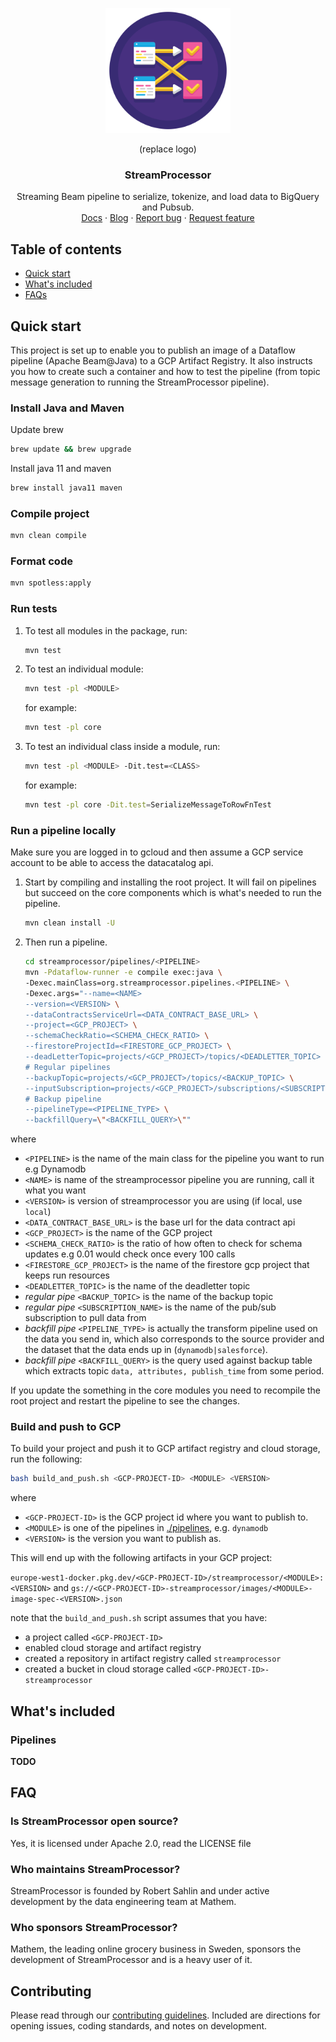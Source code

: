 <p align="center">
	<img src="./images/streamprocessor.logo.png" alt="StreamProcessor logo" width="200">
</p>

<p align="center">(replace logo)</p>
<h3 align="center">StreamProcessor</h3>

<p align="center">
Streaming Beam pipeline to serialize, tokenize, and load data to BigQuery and Pubsub.
<br>
<a href="https://github.com/mhlabs/streamprocessor/docs/main.md">Docs</a>
·
<a href="https://blog.mhlabs.com/">Blog</a>
·
<a href="https://github.com/mhlabs/streamprocessor/issues/new?assignees=-&labels=bug&template=bug_report.yml">Report bug</a>
·
<a href="https://github.com/mhlabs/streamprocessor/issues/new?assignees=&labels=feature&template=feature_request.yml">Request feature</a>
</p>

## Table of contents

- [Quick start](#quick-start)
- [What's included](#whats-included)
- [FAQs](#faq)

## Quick start

This project is set up to enable you to publish an image of a Dataflow pipeline (Apache Beam@Java) to a GCP Artifact Registry. It also instructs you how to create such a container and how to test the pipeline (from topic message generation to running the StreamProcessor pipeline).


### Install Java and Maven

Update brew
```bash
brew update && brew upgrade
```

Install java 11 and maven
```bash
brew install java11 maven
```

### Compile project
```bash
mvn clean compile
```

### Format code
```bash
mvn spotless:apply
```

### Run tests
1. To test all modules in the package, run:
	```bash
	mvn test
	```
1. To test an individual module:
	```bash
	mvn test -pl <MODULE>
	```
	for example:
	```bash
	mvn test -pl core
	```
1. To test an individual class inside a module, run:
	```bash
	mvn test -pl <MODULE> -Dit.test=<CLASS>
	```
	for example:
	```bash
	mvn test -pl core -Dit.test=SerializeMessageToRowFnTest
	```

### Run a pipeline locally

Make sure you are logged in to gcloud and then assume a GCP service account to be able to access the datacatalog api.

1. Start by compiling and installing the root project. It will fail on pipelines but succeed on the core components which is what's needed to run the pipeline.
	``` bash
	mvn clean install -U
	```
1. Then run a pipeline.
	```bash
	cd streamprocessor/pipelines/<PIPELINE>
	mvn -Pdataflow-runner -e compile exec:java \
	-Dexec.mainClass=org.streamprocessor.pipelines.<PIPELINE> \
	-Dexec.args="--name=<NAME>
	--version=<VERSION> \
	--dataContractsServiceUrl=<DATA_CONTRACT_BASE_URL> \
	--project=<GCP_PROJECT> \
	--schemaCheckRatio=<SCHEMA_CHECK_RATIO> \
	--firestoreProjectId=<FIRESTORE_GCP_PROJECT> \
	--deadLetterTopic=projects/<GCP_PROJECT>/topics/<DEADLETTER_TOPIC> \
	# Regular pipelines
	--backupTopic=projects/<GCP_PROJECT>/topics/<BACKUP_TOPIC> \
	--inputSubscription=projects/<GCP_PROJECT>/subscriptions/<SUBSCRIPTION_NAME> \
	# Backup pipeline
	--pipelineType=<PIPELINE_TYPE> \
	--backfillQuery=\"<BACKFILL_QUERY>\""

	```
where
- `<PIPELINE>` is the name of the main class for the pipeline you want to run e.g Dynamodb
- `<NAME>` is name of the streamprocessor pipeline you are running, call it what you want
- `<VERSION>` is version of streamprocessor you are using (if local, use `local`)
- `<DATA_CONTRACT_BASE_URL>` is the base url for the data contract api
- `<GCP_PROJECT>` is the name of the GCP project
- `<SCHEMA_CHECK_RATIO>` is the ratio of how often to check for schema updates e.g 0.01 would check once every 100 calls
- `<FIRESTORE_GCP_PROJECT>` is the name of the firestore gcp project that keeps run resources
- `<DEADLETTER_TOPIC>` is the name of the deadletter topic
- *regular pipe* `<BACKUP_TOPIC>` is the name of the backup topic
- *regular pipe* `<SUBSCRIPTION_NAME>` is the name of the pub/sub subscription to pull data from
- *backfill pipe* `<PIPELINE_TYPE>` is actually the transform pipeline used on the data you send in, which also corresponds to the source provider and the dataset that the data ends up in (`dynamodb|salesforce`).
- *backfill pipe* `<BACKFILL_QUERY>` is the query used against backup table which extracts topic `data, attributes, publish_time` from some period.

If you update the something in the core modules you need to recompile the root project and restart the pipeline to see the changes.


### Build and push to GCP

To build your project and push it to GCP artifact registry and cloud storage, run the following:
```bash
bash build_and_push.sh <GCP-PROJECT-ID> <MODULE> <VERSION>
```
where
- `<GCP-PROJECT-ID>` is the GCP project id where you want to publish to.
- `<MODULE>` is one of the pipelines in [./pipelines](https://github.com/mhlabs/streamprocessor/tree/DATA-2781-public-streamprocessor), e.g. `dynamodb`
- `<VERSION>` is the version you want to publish as.

This will end up with the following artifacts in your GCP project:

`europe-west1-docker.pkg.dev/<GCP-PROJECT-ID>/streamprocessor/<MODULE>:<VERSION>`
and
`gs://<GCP-PROJECT-ID>-streamprocessor/images/<MODULE>-image-spec-<VERSION>.json`



note that the `build_and_push.sh` script assumes that you have:
- a project called `<GCP-PROJECT-ID>`
- enabled cloud storage and artifact registry
- created a repository in artifact registry called `streamprocessor`
- created a bucket in cloud storage called `<GCP-PROJECT-ID>-streamprocessor`

## What's included
### Pipelines
**TODO**

## FAQ
### Is StreamProcessor open source?

Yes, it is licensed under Apache 2.0, read the LICENSE file

### Who maintains StreamProcessor?

StreamProcessor is founded by Robert Sahlin and under active development by the data engineering team at Mathem.

### Who sponsors StreamProcessor?

Mathem, the leading online grocery business in Sweden, sponsors the development of StreamProcessor and is a heavy user of it.

## Contributing

Please read through our [contributing guidelines](https://github.com/mhlabs/streamprocessor/CONTRIBUTING.md). Included are directions for opening issues, coding standards, and notes on development.

<!-- Moreover, if your pull request contains Java patches or features, you must include [relevant unit tests](https://github.com/..). Adhere to [Code Guide](https://github.com/some/code-guide)

Editor preferences are available in the [editor config](https://github.com/mhlabs/streamprocessor/.editorconfig) for easy use in common text editors. Read more and download plugins at <https://editorconfig.org/>. -->
